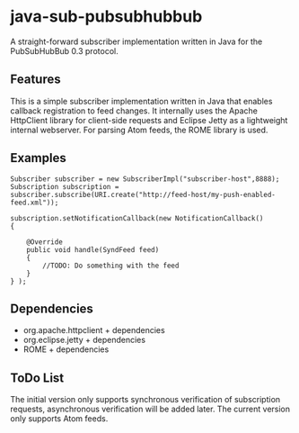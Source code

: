 # java-sub-pubsubhubbub

A straight-forward subscriber implementation written in Java for the PubSubHubBub 0.3 protocol.

## Features

This is a simple subscriber implementation written in Java that enables callback registration to feed changes. It internally uses the Apache HttpClient library for client-side requests and Eclipse Jetty as a lightweight internal webserver. For parsing Atom feeds, the ROME library is used. 

## Examples

	Subscriber subscriber = new SubscriberImpl("subscriber-host",8888);
	Subscription subscription = subscriber.subscribe(URI.create("http://feed-host/my-push-enabled-feed.xml"));

	subscription.setNotificationCallback(new NotificationCallback()
	{
	
		@Override
		public void handle(SyndFeed feed)
		{
			//TODO: Do something with the feed
		}
	} );

## Dependencies

- org.apache.httpclient + dependencies
- org.eclipse.jetty + dependencies
- ROME + dependencies

## ToDo List

The initial version only supports synchronous verification of subscription requests, asynchronous verification will be added later. The current version only supports Atom feeds.



